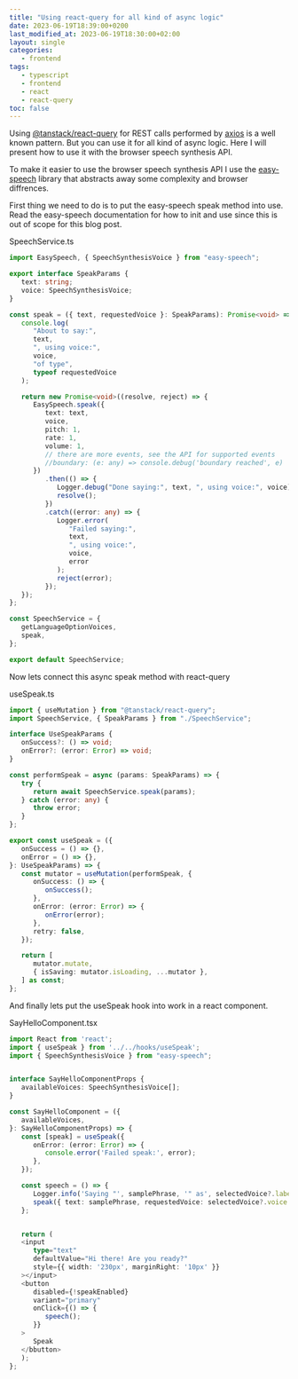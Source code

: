 ```yaml
---
title: "Using react-query for all kind of async logic"
date: 2023-06-19T18:39:00+0200
last_modified_at: 2023-06-19T18:30:00+02:00
layout: single
categories:
   - frontend
tags:
   - typescript
   - frontend
   - react
   - react-query
toc: false
---
```


Using [@tanstack/react-query](https://www.npmjs.com/package/@tanstack/react-query) for REST calls performed by [axios](https://www.npmjs.com/package/axios) is a well known pattern. But you can use it for all kind of async logic. Here I will present how to use it with the browser speech synthesis API.

To make it easier to use the browser speech synthesis API I use the [easy-speech](https://www.npmjs.com/package/easy-speech) library that abstracts away some complexity and browser diffrences.

First thing we need to do is to put the easy-speech speak method into use. Read the easy-speech documentation for how to init and use since this is out of scope for this blog post.

SpeechService.ts

```typescript
import EasySpeech, { SpeechSynthesisVoice } from "easy-speech";

export interface SpeakParams {
   text: string;
   voice: SpeechSynthesisVoice;
}

const speak = ({ text, requestedVoice }: SpeakParams): Promise<void> => {
   console.log(
      "About to say:",
      text,
      ", using voice:",
      voice,
      "of type",
      typeof requestedVoice
   );

   return new Promise<void>((resolve, reject) => {
      EasySpeech.speak({
         text: text,
         voice,
         pitch: 1,
         rate: 1,
         volume: 1,
         // there are more events, see the API for supported events
         //boundary: (e: any) => console.debug('boundary reached', e)
      })
         .then(() => {
            Logger.debug("Done saying:", text, ", using voice:", voice);
            resolve();
         })
         .catch((error: any) => {
            Logger.error(
               "Failed saying:",
               text,
               ", using voice:",
               voice,
               error
            );
            reject(error);
         });
   });
};

const SpeechService = {
   getLanguageOptionVoices,
   speak,
};

export default SpeechService;
```

Now lets connect this async speak method with react-query

useSpeak.ts

```typescript
import { useMutation } from "@tanstack/react-query";
import SpeechService, { SpeakParams } from "./SpeechService";

interface UseSpeakParams {
   onSuccess?: () => void;
   onError?: (error: Error) => void;
}

const performSpeak = async (params: SpeakParams) => {
   try {
      return await SpeechService.speak(params);
   } catch (error: any) {
      throw error;
   }
};

export const useSpeak = ({
   onSuccess = () => {},
   onError = () => {},
}: UseSpeakParams) => {
   const mutator = useMutation(performSpeak, {
      onSuccess: () => {
         onSuccess();
      },
      onError: (error: Error) => {
         onError(error);
      },
      retry: false,
   });

   return [
      mutator.mutate,
      { isSaving: mutator.isLoading, ...mutator },
   ] as const;
};
```

And finally lets put the useSpeak hook into work in a react component.

SayHelloComponent.tsx

```typescript
import React from 'react';
import { useSpeak } from '../../hooks/useSpeak';
import { SpeechSynthesisVoice } from "easy-speech";


interface SayHelloComponentProps {
   availableVoices: SpeechSynthesisVoice[];
}

const SayHelloComponent = ({
   availableVoices,
}: SayHelloComponentProps) => {
   const [speak] = useSpeak({
      onError: (error: Error) => {
         console.error('Failed speak:', error);
      },
   });

   const speech = () => {
      Logger.info('Saying "', samplePhrase, '" as', selectedVoice?.label || '"John Doe"');
      speak({ text: samplePhrase, requestedVoice: selectedVoice?.voice });
   };


   return (
   <input
      type="text"
      defaultValue="Hi there! Are you ready?"
      style={{ width: '230px', marginRight: '10px' }}
   ></input>
   <button
      disabled={!speakEnabled}
      variant="primary"
      onClick={() => {
         speech();
      }}
   >
      Speak
   </bbutton>
   );
};
```
